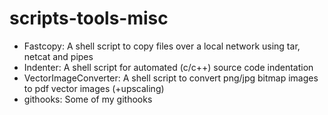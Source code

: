 scripts-tools-misc
==================

 * Fastcopy: A shell script to copy files over a local network using tar, netcat and pipes
 * Indenter: A shell script for automated (c/c++) source code indentation
 * VectorImageConverter: A shell script to convert png/jpg bitmap images to pdf vector images (+upscaling)
 * githooks: Some of my githooks

